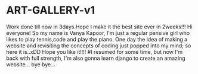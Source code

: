 # ART-GALLERY-v1
Work done till now in 3days.Hope I make it the best site ever in 2weeks!!!
Hi everyone! So my name is Vanya Kapoor, I'm just a regular pensive girl who likes to play tennis,code and play the piano. 
One day the idea of making a website and revisiting the concepts of coding just popped into my mind; so here it is..xDD
Hope you like it!!!!
#I resumed for some time, but now I'm back with full strength, I'm also gonna learn django to create an amazing website...
bye bye...
